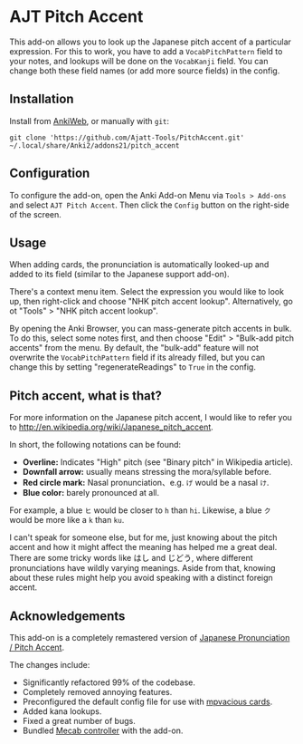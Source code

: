 # AJT Pitch Accent

This add-on allows you to look up the Japanese pitch accent of a particular expression.
For this to work,
you have to add a `VocabPitchPattern` field to your notes,
and lookups will be done on the `VocabKanji` field.
You can change both these field names (or add more source fields) in the config.

## Installation

Install from [AnkiWeb](https://ankiweb.net/shared/info/1225470483),
or manually with `git`:

```
git clone 'https://github.com/Ajatt-Tools/PitchAccent.git' ~/.local/share/Anki2/addons21/pitch_accent
```

## Configuration

To configure the add-on, open the Anki Add-on Menu
via `Tools > Add-ons` and select `AJT Pitch Accent`.
Then click the `Config` button on the right-side of the screen.

## Usage

When adding cards, the pronunciation is automatically looked-up
and added to its field (similar to the Japanese support add-on).

There's a context menu item.
Select the expression you would like to look up,
then right-click and choose "NHK pitch accent lookup".
Alternatively, go ot "Tools" > "NHK pitch accent lookup".

By opening the Anki Browser, you can mass-generate pitch accents in bulk.
To do this, select some notes first,
and then choose "Edit" > "Bulk-add pitch accents" from the menu.
By default, the "bulk-add" feature will not overwrite the `VocabPitchPattern` field if its already filled,
but you can change this by setting "regenerateReadings" to `True` in the config.

## Pitch accent, what is that?

For more information on the Japanese pitch accent,
I would like to refer you to http://en.wikipedia.org/wiki/Japanese_pitch_accent.

In short, the following notations can be found:

* **Overline:** Indicates "High" pitch (see "Binary pitch" in Wikipedia article).
* **Downfall arrow:** usually means stressing the mora/syllable before.
* **Red circle mark:** Nasal pronunciation、e.g. `げ` would be a nasal `け`.
* **Blue color:** barely pronounced at all.

For example, a blue `ヒ` would be closer to `h` than `hi`.
Likewise, a blue `ク` would be more like a `k` than `ku`.

I can't speak for someone else, but for me,
just knowing about the pitch accent and how it might affect the meaning
has helped me a great deal.
There are some tricky words like はし and じどう,
where different pronunciations have wildly varying meanings.
Aside from that, knowing about these rules might help you
avoid speaking with a distinct foreign accent.

## Acknowledgements

This add-on is a completely remastered version of
[Japanese Pronunciation / Pitch Accent](https://ankiweb.net/shared/info/932119536).

The changes include:

* Significantly refactored 99% of the codebase.
* Completely removed annoying features.
* Preconfigured the default config file for use with
[mpvacious cards](https://ankiweb.net/shared/info/1557722832).
* Added kana lookups.
* Fixed a great number of bugs.
* Bundled [Mecab controller](https://github.com/Ajatt-Tools/mecab_controller) with the add-on.
